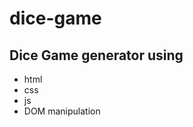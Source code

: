 # dice-game

<h2>Dice Game generator using</h2>
<ul>
  <li>html</li>
  <li>css</li>
  <li>js</li>
  <li>DOM manipulation</li>
</ul>
